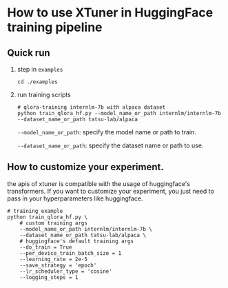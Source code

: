 # How to use XTuner in HuggingFace training pipeline

## Quick run

1. step in `examples`

   ```shell
   cd ./examples
   ```

2. run training scripts

   ```shell
   # qlora-training internlm-7b with alpaca dataset
   python train_qlora_hf.py --model_name_or_path internlm/internlm-7b --dataset_name_or_path tatsu-lab/alpaca
   ```

   `--model_name_or_path`: specify the model name or path to train.

   `--dataset_name_or_path`: specify the dataset name or path to use.

## How to customize your experiment.

the apis of xtuner is compatible with the usage of huggingface's transformers.
If you want to customize your experiment, you just need to pass in your hyperparameters like huggingface.

```
# training example
python train_qlora_hf.py \
    # custom training args
    --model_name_or_path internlm/internlm-7b \
    --dataset_name_or_path tatsu-lab/alpaca \
    # huggingface's default training args
    --do_train = True
    --per_device_train_batch_size = 1
    --learning_rate = 2e-5
    --save_strategy = 'epoch'
    --lr_scheduler_type = 'cosine'
    --logging_steps = 1
```
